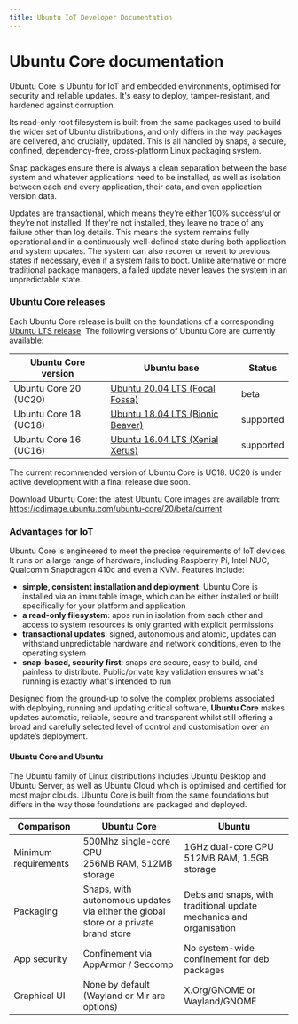 ```yaml
---
title: Ubuntu IoT Developer Documentation
---
```


# Ubuntu Core documentation

<!-- 
Version: 2.0
-->

Ubuntu Core is Ubuntu for IoT and embedded environments, optimised for security and
reliable updates. It's easy to deploy, tamper-resistant, and hardened against
corruption.

Its read-only root filesystem is built from the same packages used to build the
wider set of Ubuntu distributions, and only differs in the way packages are
delivered, and crucially, updated. This is all handled by snaps, a secure,
confined, dependency-free, cross-platform Linux packaging system.

Snap packages ensure there is always a clean separation between the base system
and whatever applications need to be installed, as well as isolation between
each and every application, their data, and even application version data.

Updates are transactional, which means they’re either 100% successful or
they’re not installed. If they're not installed, they leave no trace of any
failure other than log details. This means the system remains fully operational
and in a continuously well-defined state during both application and system
updates. The system can also recover or revert to previous states if necessary, 
even if a system fails to boot. Unlike alternative or more traditional
package managers, a failed update never leaves the system in an unpredictable
state.

### Ubuntu Core releases

Each Ubuntu Core release is built on the foundations of a corresponding [Ubuntu
LTS release](https://ubuntu.com/about/release-cycle). The following versions of
Ubuntu Core are currently available:

| **Ubuntu Core version** | **Ubuntu base** | **Status** |
|--|--|--|
| Ubuntu Core 20 (UC20) | [Ubuntu 20.04 LTS (Focal Fossa)](https://releases.ubuntu.com/20.04/) | beta |
| Ubuntu Core 18 (UC18) | [Ubuntu 18.04 LTS (Bionic Beaver)](https://releases.ubuntu.com/18.04/) | supported |
| Ubuntu Core 16 (UC16) | [Ubuntu 16.04 LTS (Xenial Xerus)](https://releases.ubuntu.com/16.04/)  | supported |

The current recommended version of Ubuntu Core is UC18. UC20 is under active
development with a final release due soon. 

<div class="p-notification--positive"><p markdown="1" class="p-notification__response">
<span class="p-notification__status">Download Ubuntu Core:</span> the latest Ubuntu Core images are available from: </br>
<a href="https://cdimage.ubuntu.com/ubuntu-core/20/beta/current">https://cdimage.ubuntu.com/ubuntu-core/20/beta/current</a>
</p></div>

### Advantages for IoT

Ubuntu Core is engineered to meet the precise requirements of IoT devices. It
runs on a large range of hardware, including Raspberry Pi, Intel NUC, Qualcomm
Snapdragon 410c and even a KVM. Features include:

- **simple, consistent installation and deployment**: Ubuntu Core is installed
  via an immutable image, which can be either installed or built specifically
  for your platform and application
- **a read-only filesystem**: apps run in isolation from each other and access
  to system resources is only granted with explicit permissions
- **transactional updates**: signed, autonomous and atomic, updates can withstand
  unpredictable hardware and network conditions, even to the operating system
- **snap-based, security first**: snaps are secure, easy to build, and painless
  to distribute. Public/private key validation ensures what's running is
exactly what's intended to run

Designed from the ground-up to solve the complex problems associated with
deploying, running and updating critical software, **Ubuntu Core** makes updates
automatic, reliable, secure and transparent whilst still offering a broad and
carefully selected level of control and customisation over an update’s
deployment.

#### Ubuntu Core and Ubuntu

The Ubuntu family of Linux distributions includes Ubuntu Desktop and Ubuntu
Server, as well as Ubuntu Cloud which is optimised and certified for most major
clouds. Ubuntu Core is built from the same foundations but differs in the way
those foundations are packaged and deployed.

| **Comparison** | Ubuntu Core | Ubuntu |
|--|--|--|
| Minimum requirements | 500Mhz single-core CPU <br /> 256MB RAM, 512MB storage | 1GHz dual-core CPU <br /> 512MB RAM, 1.5GB storage | 
| Packaging       | Snaps, with autonomous updates via either the global store or a private brand store | Debs and snaps, with traditional update mechanics and organisation |
| App security         | Confinement via AppArmor / Seccomp | No system-wide confinement for deb packages |
| Graphical UI         | None by default (Wayland or Mir are options)	| X.Org/GNOME or Wayland/GNOME |
